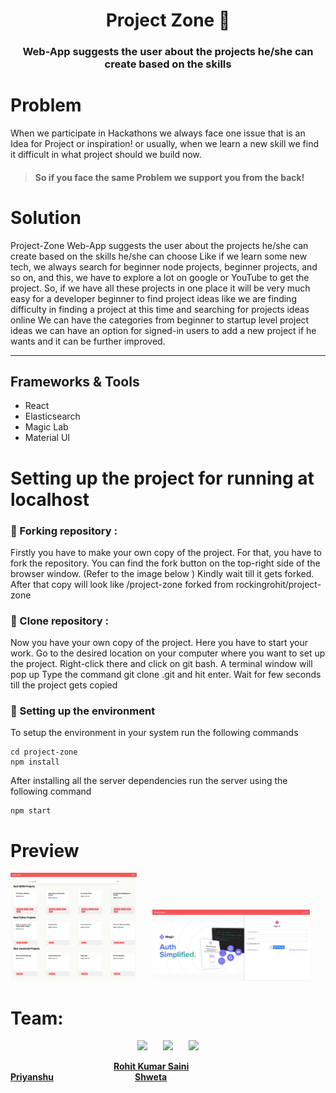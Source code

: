 <center> <h1> Project Zone 🖤 </h1> </center>
<center> <h3> Web-App suggests the user about the projects he/she can create based on the skills </h3> </center>

# Problem
When we participate in Hackathons we always face one issue that is an Idea for Project or inspiration! or usually, when we learn a new skill we find it difficult in what project should we build now.

 >  #### So if you face the same Problem we support you from the back!

 # Solution

Project-Zone Web-App suggests the user about the projects he/she can create based on the skills he/she can choose Like if we learn some new tech, we always search for beginner node projects, beginner projects, and so on, and this, we have to explore a lot on google or YouTube to get the project. So, if we have all these projects in one place it will be very much easy for a developer beginner to find project ideas like we are finding difficulty in finding a project at this time and searching for projects ideas online We can have the categories from beginner to startup level project ideas we can have an option for signed-in users to add a new project if he wants and it can be further improved.
<hr>

## Frameworks & Tools 
- React
- Elasticsearch 
- Magic Lab
- Material UI

# Setting up the project for running at localhost

### 🚩 Forking repository :
Firstly you have to make your own copy of the project. For that, you have to fork the repository. You can find the fork button on the top-right side of the browser window. (Refer to the image below )
Kindly wait till it gets forked.
After that copy will look like <your-user-name>/project-zone forked from rockingrohit/project-zone
 
### 🚩 Clone repository :
Now you have your own copy of the project. Here you have to start your work.
Go to the desired location on your computer where you want to set up the project.
Right-click there and click on git bash. A terminal window will pop up
Type the command git clone <your-fork-url>.git and hit enter.
Wait for few seconds till the project gets copied
 
### 🚩 Setting up the environment
To setup the environment in your system run the following commands
```
cd project-zone
npm install
```

After installing all the server dependencies run the server using the following command

```
npm start
```

# Preview

<p>
 <img src="Project_Img/Demo1_ProjectZone.png" width=40% />&ensp;&ensp;&ensp;
  <img src="Project_Img/Demo3_ProjectZone.png" width=50% />&ensp;&ensp;&ensp;

</p>

 
# Team:

<p align="center">
<img width=20% src= "https://avatars.githubusercontent.com/u/40729749?v=4" />&ensp;&ensp;&ensp;
<img width=20% src="https://avatars.githubusercontent.com/u/55912091?v=4">&ensp;&ensp;&ensp;
<img width=20% src="https://avatars.githubusercontent.com/u/44832446?v=4">
</p>

<p>&ensp;&ensp;&ensp;&ensp;&ensp;&ensp;&ensp;&ensp;&ensp;&ensp;&ensp;&ensp;&ensp;&ensp;&ensp;&ensp;&ensp;&ensp;&ensp;&ensp;&ensp;&ensp;&ensp;
<a href="https://github.com/rockingrohit9639">
 <b>Rohit Kumar Saini</b></a>&ensp;&ensp;&ensp;&ensp;&ensp;&ensp;&ensp;&ensp;&ensp;&ensp;&ensp;&ensp;&ensp;&ensp;
<a href="https://github.com/Priyanshu-official">
 <b>Priyanshu</b></h5></a>&ensp;&ensp;&ensp;&ensp;&ensp;&ensp;&ensp;&ensp;&ensp;&ensp;&ensp;&ensp;&ensp;&ensp;&ensp;&ensp;&ensp;&ensp;
<a href="https://github.com/raibove"><b>Shweta</b></h5></a>
</p>
